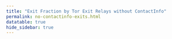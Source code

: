 ```yaml
---
title: "Exit Fraction by Tor Exit Relays without ContactInfo"
permalink: no-contactinfo-exits.html
datatable: true
hide_sidebar: true
---
```


<div>                        <script type="text/javascript">window.PlotlyConfig = {MathJaxConfig: 'local'};</script>
        <script src="https://cdn.plot.ly/plotly-latest.min.js"></script>                <div id="f7386c91-7b4e-4f04-b7a9-2e5860686bb4" class="plotly-graph-div" style="height:100%; width:100%;"></div>            <script type="text/javascript">                                    window.PLOTLYENV=window.PLOTLYENV || {};                                    if (document.getElementById("f7386c91-7b4e-4f04-b7a9-2e5860686bb4")) {                    Plotly.newPlot(                        "f7386c91-7b4e-4f04-b7a9-2e5860686bb4",                        [{"fill": "tozeroy", "line": {"color": "red"}, "name": "exit probability (%)", "type": "scatter", "x": ["2020-11-05", "2020-11-06", "2020-11-07", "2020-11-08", "2020-11-09", "2020-11-10", "2020-11-11", "2020-11-12", "2020-11-13", "2020-11-14", "2020-11-15", "2020-11-17", "2020-11-18", "2020-11-19", "2020-11-20", "2020-11-21", "2020-11-22", "2020-11-23", "2020-11-24", "2020-11-25", "2020-11-26", "2020-11-27", "2020-11-28", "2020-11-29", "2020-11-30", "2020-12-01", "2020-12-02", "2020-12-03", "2020-12-04", "2020-12-05", "2020-12-06", "2020-12-07", "2020-12-09", "2020-12-10", "2020-12-11", "2020-12-12", "2020-12-13", "2020-12-14", "2020-12-16", "2020-12-19", "2020-12-20", "2020-12-22", "2020-12-24", "2020-12-25", "2020-12-26", "2020-12-27", "2020-12-28", "2020-12-29", "2020-12-30", "2020-12-31", "2021-01-01", "2021-01-02", "2021-01-03", "2021-01-04", "2021-01-05", "2021-01-07", "2021-01-08", "2021-01-09", "2021-01-10", "2021-01-11", "2021-01-12", "2021-01-13", "2021-01-14", "2021-01-15", "2021-01-16", "2021-01-17", "2021-01-18", "2021-01-19", "2021-01-20", "2021-01-21", "2021-01-22", "2021-01-23", "2021-01-24", "2021-01-25", "2021-01-26", "2021-01-27", "2021-01-28", "2021-01-29", "2021-01-30", "2021-01-31", "2021-02-01", "2021-02-02", "2021-02-03", "2021-02-04", "2021-02-05", "2021-02-06", "2021-02-07", "2021-02-08", "2021-02-09", "2021-02-10", "2021-02-11", "2021-02-12", "2021-02-13", "2021-02-14", "2021-02-15", "2021-02-16", "2021-02-17", "2021-02-18", "2021-02-19", "2021-02-20", "2021-02-21", "2021-02-22", "2021-02-23", "2021-02-24", "2021-02-25", "2021-02-26", "2021-02-27", "2021-02-28", "2021-03-01", "2021-03-02", "2021-03-03", "2021-03-04", "2021-03-05", "2021-03-06", "2021-03-07", "2021-03-08", "2021-03-09", "2021-03-10", "2021-03-11", "2021-03-13", "2021-03-14", "2021-03-15", "2021-03-16", "2021-03-17", "2021-03-18", "2021-03-19", "2021-03-20", "2021-03-21", "2021-03-22", "2021-03-23", "2021-03-24", "2021-03-25", "2021-03-26", "2021-03-27", "2021-03-28", "2021-03-29", "2021-03-30", "2021-03-31", "2021-04-01", "2021-04-02", "2021-04-03", "2021-04-04", "2021-04-05", "2021-04-06", "2021-04-07", "2021-04-08", "2021-04-09", "2021-04-10", "2021-04-11", "2021-04-12", "2021-04-13", "2021-04-14", "2021-04-15", "2021-04-16", "2021-04-17", "2021-04-18", "2021-04-19", "2021-04-20", "2021-04-21", "2021-04-22", "2021-04-23", "2021-04-24", "2021-04-25", "2021-04-26", "2021-04-27", "2021-04-28", "2021-04-29", "2021-04-30", "2021-05-01", "2021-05-02", "2021-05-03", "2021-05-04", "2021-05-05"], "xaxis": "x", "y": [12.82, 12.3, 12.26, 12.57, 13.29, 11.25, 12.44, 11.44, 11.91, 11.92, 12.37, 14.01, 14.53, 14.74, 15.12, 15.53, 15.46, 16.09, 16.4, 16.67, 17.29, 16.79, 16.63, 16.77, 17.1, 17.24, 17.11, 18.01, 18.31, 18.23, 18.51, 18.7, 19.57, 19.86, 19.74, 19.65, 19.96, 20.23, 20.59, 21.17, 21.03, 21.74, 23.21, 22.82, 23.6, 23.86, 23.82, 23.21, 23.14, 23.36, 23.06, 23.36, 23.2, 23.14, 22.8, 21.4, 20.04, 20.07, 19.93, 19.92, 20.66, 20.69, 20.46, 20.18, 20.58, 20.52, 19.52, 19.36, 19.64, 19.76, 19.54, 19.52, 19.67, 19.48, 19.0, 19.04, 19.75, 19.54, 19.4, 19.55, 19.4, 19.78, 19.66, 21.43, 17.78, 17.62, 18.11, 16.83, 18.14, 17.97, 18.27, 17.79, 18.03, 18.27, 18.76, 18.78, 19.37, 21.46, 9.74, 9.7, 10.87, 11.04, 10.82, 10.77, 11.05, 11.04, 11.2, 11.68, 11.66, 12.12, 12.17, 9.68, 9.46, 9.83, 9.3, 9.74, 9.64, 9.36, 8.91, 9.15, 9.65, 4.95, 4.85, 4.67, 5.08, 5.82, 6.05, 5.98, 4.36, 4.21, 4.3, 4.14, 4.06, 3.94, 4.07, 4.02, 4.07, 4.38, 4.54, 4.59, 4.62, 4.52, 4.69, 4.34, 4.28, 4.39, 4.32, 4.36, 4.61, 3.93, 4.16, 4.58, 4.38, 4.59, 4.63, 4.98, 5.35, 5.51, 5.87, 6.18, 6.62, 6.78, 7.31, 7.69, 7.87, 5.36, 5.53, 5.55, 5.37, 5.21, 5.38, 5.35, 5.35], "yaxis": "y"}, {"line": {"color": "black"}, "name": "exit relays without ContactInfo", "type": "scatter", "x": ["2020-11-05", "2020-11-06", "2020-11-07", "2020-11-08", "2020-11-09", "2020-11-10", "2020-11-11", "2020-11-12", "2020-11-13", "2020-11-14", "2020-11-15", "2020-11-17", "2020-11-18", "2020-11-19", "2020-11-20", "2020-11-21", "2020-11-22", "2020-11-23", "2020-11-24", "2020-11-25", "2020-11-26", "2020-11-27", "2020-11-28", "2020-11-29", "2020-11-30", "2020-12-01", "2020-12-02", "2020-12-03", "2020-12-04", "2020-12-05", "2020-12-06", "2020-12-07", "2020-12-09", "2020-12-10", "2020-12-11", "2020-12-12", "2020-12-13", "2020-12-14", "2020-12-16", "2020-12-19", "2020-12-20", "2020-12-22", "2020-12-24", "2020-12-25", "2020-12-26", "2020-12-27", "2020-12-28", "2020-12-29", "2020-12-30", "2020-12-31", "2021-01-01", "2021-01-02", "2021-01-03", "2021-01-04", "2021-01-05", "2021-01-07", "2021-01-08", "2021-01-09", "2021-01-10", "2021-01-11", "2021-01-12", "2021-01-13", "2021-01-14", "2021-01-15", "2021-01-16", "2021-01-17", "2021-01-18", "2021-01-19", "2021-01-20", "2021-01-21", "2021-01-22", "2021-01-23", "2021-01-24", "2021-01-25", "2021-01-26", "2021-01-27", "2021-01-28", "2021-01-29", "2021-01-30", "2021-01-31", "2021-02-01", "2021-02-02", "2021-02-03", "2021-02-04", "2021-02-05", "2021-02-06", "2021-02-07", "2021-02-08", "2021-02-09", "2021-02-10", "2021-02-11", "2021-02-12", "2021-02-13", "2021-02-14", "2021-02-15", "2021-02-16", "2021-02-17", "2021-02-18", "2021-02-19", "2021-02-20", "2021-02-21", "2021-02-22", "2021-02-23", "2021-02-24", "2021-02-25", "2021-02-26", "2021-02-27", "2021-02-28", "2021-03-01", "2021-03-02", "2021-03-03", "2021-03-04", "2021-03-05", "2021-03-06", "2021-03-07", "2021-03-08", "2021-03-09", "2021-03-10", "2021-03-11", "2021-03-13", "2021-03-14", "2021-03-15", "2021-03-16", "2021-03-17", "2021-03-18", "2021-03-19", "2021-03-20", "2021-03-21", "2021-03-22", "2021-03-23", "2021-03-24", "2021-03-25", "2021-03-26", "2021-03-27", "2021-03-28", "2021-03-29", "2021-03-30", "2021-03-31", "2021-04-01", "2021-04-02", "2021-04-03", "2021-04-04", "2021-04-05", "2021-04-06", "2021-04-07", "2021-04-08", "2021-04-09", "2021-04-10", "2021-04-11", "2021-04-12", "2021-04-13", "2021-04-14", "2021-04-15", "2021-04-16", "2021-04-17", "2021-04-18", "2021-04-19", "2021-04-20", "2021-04-21", "2021-04-22", "2021-04-23", "2021-04-24", "2021-04-25", "2021-04-26", "2021-04-27", "2021-04-28", "2021-04-29", "2021-04-30", "2021-05-01", "2021-05-02", "2021-05-03", "2021-05-04", "2021-05-05"], "xaxis": "x", "y": [206, 202, 202, 210, 212, 182, 180, 220, 224, 225, 228, 233, 237, 237, 244, 246, 246, 250, 253, 253, 257, 251, 248, 248, 248, 247, 244, 249, 259, 258, 259, 259, 256, 260, 257, 256, 262, 263, 270, 283, 273, 284, 285, 282, 280, 289, 291, 285, 282, 285, 285, 281, 281, 281, 281, 266, 255, 258, 258, 261, 257, 262, 256, 251, 251, 254, 256, 254, 257, 258, 251, 252, 254, 251, 250, 250, 251, 255, 257, 256, 257, 258, 259, 272, 232, 227, 244, 255, 236, 234, 231, 235, 235, 237, 237, 246, 240, 248, 168, 175, 175, 181, 164, 163, 166, 164, 163, 166, 168, 175, 171, 164, 160, 171, 163, 170, 162, 159, 160, 162, 166, 132, 127, 125, 127, 123, 127, 126, 118, 120, 119, 119, 115, 115, 112, 120, 112, 117, 120, 119, 114, 116, 112, 113, 117, 111, 114, 117, 122, 113, 116, 116, 121, 119, 117, 126, 135, 130, 131, 134, 138, 136, 136, 136, 138, 125, 127, 125, 122, 120, 159, 218, 123], "yaxis": "y2"}],                        {"hovermode": "x", "template": {"data": {"bar": [{"error_x": {"color": "#2a3f5f"}, "error_y": {"color": "#2a3f5f"}, "marker": {"line": {"color": "#E5ECF6", "width": 0.5}}, "type": "bar"}], "barpolar": [{"marker": {"line": {"color": "#E5ECF6", "width": 0.5}}, "type": "barpolar"}], "carpet": [{"aaxis": {"endlinecolor": "#2a3f5f", "gridcolor": "white", "linecolor": "white", "minorgridcolor": "white", "startlinecolor": "#2a3f5f"}, "baxis": {"endlinecolor": "#2a3f5f", "gridcolor": "white", "linecolor": "white", "minorgridcolor": "white", "startlinecolor": "#2a3f5f"}, "type": "carpet"}], "choropleth": [{"colorbar": {"outlinewidth": 0, "ticks": ""}, "type": "choropleth"}], "contour": [{"colorbar": {"outlinewidth": 0, "ticks": ""}, "colorscale": [[0.0, "#0d0887"], [0.1111111111111111, "#46039f"], [0.2222222222222222, "#7201a8"], [0.3333333333333333, "#9c179e"], [0.4444444444444444, "#bd3786"], [0.5555555555555556, "#d8576b"], [0.6666666666666666, "#ed7953"], [0.7777777777777778, "#fb9f3a"], [0.8888888888888888, "#fdca26"], [1.0, "#f0f921"]], "type": "contour"}], "contourcarpet": [{"colorbar": {"outlinewidth": 0, "ticks": ""}, "type": "contourcarpet"}], "heatmap": [{"colorbar": {"outlinewidth": 0, "ticks": ""}, "colorscale": [[0.0, "#0d0887"], [0.1111111111111111, "#46039f"], [0.2222222222222222, "#7201a8"], [0.3333333333333333, "#9c179e"], [0.4444444444444444, "#bd3786"], [0.5555555555555556, "#d8576b"], [0.6666666666666666, "#ed7953"], [0.7777777777777778, "#fb9f3a"], [0.8888888888888888, "#fdca26"], [1.0, "#f0f921"]], "type": "heatmap"}], "heatmapgl": [{"colorbar": {"outlinewidth": 0, "ticks": ""}, "colorscale": [[0.0, "#0d0887"], [0.1111111111111111, "#46039f"], [0.2222222222222222, "#7201a8"], [0.3333333333333333, "#9c179e"], [0.4444444444444444, "#bd3786"], [0.5555555555555556, "#d8576b"], [0.6666666666666666, "#ed7953"], [0.7777777777777778, "#fb9f3a"], [0.8888888888888888, "#fdca26"], [1.0, "#f0f921"]], "type": "heatmapgl"}], "histogram": [{"marker": {"colorbar": {"outlinewidth": 0, "ticks": ""}}, "type": "histogram"}], "histogram2d": [{"colorbar": {"outlinewidth": 0, "ticks": ""}, "colorscale": [[0.0, "#0d0887"], [0.1111111111111111, "#46039f"], [0.2222222222222222, "#7201a8"], [0.3333333333333333, "#9c179e"], [0.4444444444444444, "#bd3786"], [0.5555555555555556, "#d8576b"], [0.6666666666666666, "#ed7953"], [0.7777777777777778, "#fb9f3a"], [0.8888888888888888, "#fdca26"], [1.0, "#f0f921"]], "type": "histogram2d"}], "histogram2dcontour": [{"colorbar": {"outlinewidth": 0, "ticks": ""}, "colorscale": [[0.0, "#0d0887"], [0.1111111111111111, "#46039f"], [0.2222222222222222, "#7201a8"], [0.3333333333333333, "#9c179e"], [0.4444444444444444, "#bd3786"], [0.5555555555555556, "#d8576b"], [0.6666666666666666, "#ed7953"], [0.7777777777777778, "#fb9f3a"], [0.8888888888888888, "#fdca26"], [1.0, "#f0f921"]], "type": "histogram2dcontour"}], "mesh3d": [{"colorbar": {"outlinewidth": 0, "ticks": ""}, "type": "mesh3d"}], "parcoords": [{"line": {"colorbar": {"outlinewidth": 0, "ticks": ""}}, "type": "parcoords"}], "pie": [{"automargin": true, "type": "pie"}], "scatter": [{"marker": {"colorbar": {"outlinewidth": 0, "ticks": ""}}, "type": "scatter"}], "scatter3d": [{"line": {"colorbar": {"outlinewidth": 0, "ticks": ""}}, "marker": {"colorbar": {"outlinewidth": 0, "ticks": ""}}, "type": "scatter3d"}], "scattercarpet": [{"marker": {"colorbar": {"outlinewidth": 0, "ticks": ""}}, "type": "scattercarpet"}], "scattergeo": [{"marker": {"colorbar": {"outlinewidth": 0, "ticks": ""}}, "type": "scattergeo"}], "scattergl": [{"marker": {"colorbar": {"outlinewidth": 0, "ticks": ""}}, "type": "scattergl"}], "scattermapbox": [{"marker": {"colorbar": {"outlinewidth": 0, "ticks": ""}}, "type": "scattermapbox"}], "scatterpolar": [{"marker": {"colorbar": {"outlinewidth": 0, "ticks": ""}}, "type": "scatterpolar"}], "scatterpolargl": [{"marker": {"colorbar": {"outlinewidth": 0, "ticks": ""}}, "type": "scatterpolargl"}], "scatterternary": [{"marker": {"colorbar": {"outlinewidth": 0, "ticks": ""}}, "type": "scatterternary"}], "surface": [{"colorbar": {"outlinewidth": 0, "ticks": ""}, "colorscale": [[0.0, "#0d0887"], [0.1111111111111111, "#46039f"], [0.2222222222222222, "#7201a8"], [0.3333333333333333, "#9c179e"], [0.4444444444444444, "#bd3786"], [0.5555555555555556, "#d8576b"], [0.6666666666666666, "#ed7953"], [0.7777777777777778, "#fb9f3a"], [0.8888888888888888, "#fdca26"], [1.0, "#f0f921"]], "type": "surface"}], "table": [{"cells": {"fill": {"color": "#EBF0F8"}, "line": {"color": "white"}}, "header": {"fill": {"color": "#C8D4E3"}, "line": {"color": "white"}}, "type": "table"}]}, "layout": {"annotationdefaults": {"arrowcolor": "#2a3f5f", "arrowhead": 0, "arrowwidth": 1}, "autotypenumbers": "strict", "coloraxis": {"colorbar": {"outlinewidth": 0, "ticks": ""}}, "colorscale": {"diverging": [[0, "#8e0152"], [0.1, "#c51b7d"], [0.2, "#de77ae"], [0.3, "#f1b6da"], [0.4, "#fde0ef"], [0.5, "#f7f7f7"], [0.6, "#e6f5d0"], [0.7, "#b8e186"], [0.8, "#7fbc41"], [0.9, "#4d9221"], [1, "#276419"]], "sequential": [[0.0, "#0d0887"], [0.1111111111111111, "#46039f"], [0.2222222222222222, "#7201a8"], [0.3333333333333333, "#9c179e"], [0.4444444444444444, "#bd3786"], [0.5555555555555556, "#d8576b"], [0.6666666666666666, "#ed7953"], [0.7777777777777778, "#fb9f3a"], [0.8888888888888888, "#fdca26"], [1.0, "#f0f921"]], "sequentialminus": [[0.0, "#0d0887"], [0.1111111111111111, "#46039f"], [0.2222222222222222, "#7201a8"], [0.3333333333333333, "#9c179e"], [0.4444444444444444, "#bd3786"], [0.5555555555555556, "#d8576b"], [0.6666666666666666, "#ed7953"], [0.7777777777777778, "#fb9f3a"], [0.8888888888888888, "#fdca26"], [1.0, "#f0f921"]]}, "colorway": ["#636efa", "#EF553B", "#00cc96", "#ab63fa", "#FFA15A", "#19d3f3", "#FF6692", "#B6E880", "#FF97FF", "#FECB52"], "font": {"color": "#2a3f5f"}, "geo": {"bgcolor": "white", "lakecolor": "white", "landcolor": "#E5ECF6", "showlakes": true, "showland": true, "subunitcolor": "white"}, "hoverlabel": {"align": "left"}, "hovermode": "closest", "mapbox": {"style": "light"}, "paper_bgcolor": "white", "plot_bgcolor": "#E5ECF6", "polar": {"angularaxis": {"gridcolor": "white", "linecolor": "white", "ticks": ""}, "bgcolor": "#E5ECF6", "radialaxis": {"gridcolor": "white", "linecolor": "white", "ticks": ""}}, "scene": {"xaxis": {"backgroundcolor": "#E5ECF6", "gridcolor": "white", "gridwidth": 2, "linecolor": "white", "showbackground": true, "ticks": "", "zerolinecolor": "white"}, "yaxis": {"backgroundcolor": "#E5ECF6", "gridcolor": "white", "gridwidth": 2, "linecolor": "white", "showbackground": true, "ticks": "", "zerolinecolor": "white"}, "zaxis": {"backgroundcolor": "#E5ECF6", "gridcolor": "white", "gridwidth": 2, "linecolor": "white", "showbackground": true, "ticks": "", "zerolinecolor": "white"}}, "shapedefaults": {"line": {"color": "#2a3f5f"}}, "ternary": {"aaxis": {"gridcolor": "white", "linecolor": "white", "ticks": ""}, "baxis": {"gridcolor": "white", "linecolor": "white", "ticks": ""}, "bgcolor": "#E5ECF6", "caxis": {"gridcolor": "white", "linecolor": "white", "ticks": ""}}, "title": {"x": 0.05}, "xaxis": {"automargin": true, "gridcolor": "white", "linecolor": "white", "ticks": "", "title": {"standoff": 15}, "zerolinecolor": "white", "zerolinewidth": 2}, "yaxis": {"automargin": true, "gridcolor": "white", "linecolor": "white", "ticks": "", "title": {"standoff": 15}, "zerolinecolor": "white", "zerolinewidth": 2}}}, "xaxis": {"anchor": "y", "domain": [0.0, 0.94], "rangeselector": {"buttons": [{"count": 7, "label": "week", "step": "day", "stepmode": "backward"}, {"count": 1, "label": "month", "step": "month", "stepmode": "backward"}, {"count": 2, "label": "2 months", "step": "month", "stepmode": "backward"}, {"count": 3, "label": "3 months", "step": "month", "stepmode": "backward"}, {"step": "all"}]}}, "yaxis": {"anchor": "x", "domain": [0.0, 1.0], "rangemode": "tozero", "ticksuffix": "%", "title": {"text": "exit probability (%)"}}, "yaxis2": {"anchor": "x", "overlaying": "y", "side": "right", "title": {"text": "tor exit relays without ContactInfo"}}},                        {"responsive": true}                    )                };                            </script>        </div>

This table shows tor exit relays that do not have a ContactInfo.

<div class="datatable-begin"></div>

| Nickname                                                                                   |   Mbit/s | IPv4                                                                                                           | First Seen   | Tor Version   | AS Name                                                                                 |
|:-------------------------------------------------------------------------------------------|---------:|:---------------------------------------------------------------------------------------------------------------|:-------------|:--------------|:----------------------------------------------------------------------------------------|
| [motauri](https://yui.cat/relay/01181B31BE5860C7D66DA88F88AD522C06470FD9.html)             |        8 | [95.143.193.125](https://stat.ripe.net/95.143.193.125) [whois](https://bgp.he.net/ip/95.143.193.125#_whois)    | 2018-03-19   | 0.3.5.12      | [Internetport Sweden AB](https://stat.ripe.net/AS49770)                                 |
| [Unnamed](https://yui.cat/relay/0177EFC0C50F06A4966B3959A1BD8AF3B79F3895.html)             |      209 | [91.219.238.241](https://stat.ripe.net/91.219.238.241) [whois](https://bgp.he.net/ip/91.219.238.241#_whois)    | 2021-04-19   | 0.4.4.7       | [ServerAstra Kft.](https://stat.ripe.net/AS56322)                                       |
| [Overjump](https://yui.cat/relay/01CB2E297A8F586DBBCF98F028A3D1A49B0AB7BA.html)            |        1 | [103.228.53.155](https://stat.ripe.net/103.228.53.155) [whois](https://bgp.he.net/ip/103.228.53.155#_whois)    | 2020-04-23   | 0.4.5.7       | [Gigabit Hosting Sdn Bhd](https://stat.ripe.net/AS55720)                                |
| [turnt](https://yui.cat/relay/038C30D2AD053147C91EFB1291527ED621D7D1B1.html)               |       62 | [82.221.131.71](https://stat.ripe.net/82.221.131.71) [whois](https://bgp.he.net/ip/82.221.131.71#_whois)       | 2019-03-04   | 0.4.5.6       | [Advania Island ehf](https://stat.ripe.net/AS50613)                                     |
| [Shockrealm](https://yui.cat/relay/03EE7DDD931D92BB57B81B3038AE7C40A08AB237.html)          |       29 | [123.30.128.138](https://stat.ripe.net/123.30.128.138) [whois](https://bgp.he.net/ip/123.30.128.138#_whois)    | 2019-04-03   | 0.4.5.7       | [Vietnam Posts and Telecommunications (VNPT)](https://stat.ripe.net/AS7643)             |
| [bonopartkayjzutsu](https://yui.cat/relay/055033945D598FC6ABC2BAC8D6A29A1BAD91E1E1.html)   |        4 | [213.252.246.88](https://stat.ripe.net/213.252.246.88) [whois](https://bgp.he.net/ip/213.252.246.88#_whois)    | 2021-04-29   | 0.3.5.14      | [Informacines sistemos ir technologijos, UAB](https://stat.ripe.net/AS61272)            |
| [cauldwell](https://yui.cat/relay/059208418A85DAEA537027F54AF9DB8A01AFF381.html)           |       42 | [159.89.174.9](https://stat.ripe.net/159.89.174.9) [whois](https://bgp.he.net/ip/159.89.174.9#_whois)          | 2019-11-14   | 0.4.5.6       | [DigitalOcean, LLC](https://stat.ripe.net/AS14061)                                      |
| [heaney](https://yui.cat/relay/06ABFC513FA71C7EE423DCC6ABF80F6B4A2FC1AC.html)              |        9 | [93.115.241.194](https://stat.ripe.net/93.115.241.194) [whois](https://bgp.he.net/ip/93.115.241.194#_whois)    | 2019-10-29   | 0.4.5.6       | [Ch-net S.r.l.](https://stat.ripe.net/AS41011)                                          |
| [JavaFractail](https://yui.cat/relay/07D47B736C3060E5DBC66C5CB378602C74EDCC57.html)        |        0 | [82.146.42.174](https://stat.ripe.net/82.146.42.174) [whois](https://bgp.he.net/ip/82.146.42.174#_whois)       | 2021-05-05   | 0.3.5.14      | [JSC The First](https://stat.ripe.net/AS29182)                                          |
| [fuckwaldorffrommer](https://yui.cat/relay/08865DAB73E4D362F299E141B579F0F48B6881E8.html)  |       44 | [51.79.251.150](https://stat.ripe.net/51.79.251.150) [whois](https://bgp.he.net/ip/51.79.251.150#_whois)       | 2021-04-29   | 0.3.5.14      | [OVH SAS](https://stat.ripe.net/AS16276)                                                |
| [Hungary](https://yui.cat/relay/08B73526414F3716C1CC5555411B35EB8DA50607.html)             |      354 | [91.219.237.21](https://stat.ripe.net/91.219.237.21) [whois](https://bgp.he.net/ip/91.219.237.21#_whois)       | 2021-04-07   | 0.4.4.7       | [ServerAstra Kft.](https://stat.ripe.net/AS56322)                                       |
| [VoidFractail](https://yui.cat/relay/08C1D57C4B91B47403F4D287F604CF497EBAC9EA.html)        |        0 | [82.146.38.135](https://stat.ripe.net/82.146.38.135) [whois](https://bgp.he.net/ip/82.146.38.135#_whois)       | 2021-05-05   | 0.3.5.14      | [JSC The First](https://stat.ripe.net/AS29182)                                          |
| [Unnamed](https://yui.cat/relay/0A8860D03456E37C4313C7A85E31C88040FA8E2E.html)             |       40 | [185.130.45.102](https://stat.ripe.net/185.130.45.102) [whois](https://bgp.he.net/ip/185.130.45.102#_whois)    | 2021-04-30   | 0.4.5.7       | None                                                                                    |
| [Seraph](https://yui.cat/relay/0D364448C8E55D5A89AF19AF4399AE559ED82759.html)              |        3 | [72.93.243.211](https://stat.ripe.net/72.93.243.211) [whois](https://bgp.he.net/ip/72.93.243.211#_whois)       | 2020-08-11   | 0.3.5.14      | [MCI Communications Services, Inc. d/b/a Verizon Business](https://stat.ripe.net/AS701) |
| [InternetFireEscape](https://yui.cat/relay/0EFCD761770F9207A23E98D2C4860C6FCD9176A2.html)  |        8 | [172.81.131.110](https://stat.ripe.net/172.81.131.110) [whois](https://bgp.he.net/ip/172.81.131.110#_whois)    | 2021-02-07   | 0.3.5.10      | [DataWagon LLC](https://stat.ripe.net/AS27176)                                          |
| [Magica](https://yui.cat/relay/1168319908982C28321B9D5F5E52DC0C6F048E90.html)              |       39 | [45.119.203.170](https://stat.ripe.net/45.119.203.170) [whois](https://bgp.he.net/ip/45.119.203.170#_whois)    | 2020-07-20   | 0.4.5.7       | [READY SERVER PTE LTD](https://stat.ripe.net/AS63930)                                   |
| [TheEndOfTheInternet](https://yui.cat/relay/12836441FEAC9AEE13A144A64E51AB2AD98885B4.html) |        8 | [172.81.131.111](https://stat.ripe.net/172.81.131.111) [whois](https://bgp.he.net/ip/172.81.131.111#_whois)    | 2021-02-08   | 0.3.5.10      | [DataWagon LLC](https://stat.ripe.net/AS27176)                                          |
| [Forprivacy](https://yui.cat/relay/1528533B79FA2E12C92680A0C25CD09CA4944FFB.html)          |       66 | [142.44.156.132](https://stat.ripe.net/142.44.156.132) [whois](https://bgp.he.net/ip/142.44.156.132#_whois)    | 2021-03-11   | 0.4.5.6       | [OVH SAS](https://stat.ripe.net/AS16276)                                                |
| [bonopartspudiman](https://yui.cat/relay/155EDCFD74745E3219371DDE0034DA13EEDA9D16.html)    |        4 | [195.123.244.142](https://stat.ripe.net/195.123.244.142) [whois](https://bgp.he.net/ip/195.123.244.142#_whois) | 2021-04-30   | 0.3.5.14      | [ITL-Bulgaria Ltd.](https://stat.ripe.net/AS204957)                                     |
| [BeAnon](https://yui.cat/relay/1D97A312D98C4D677112265659BD69A83C3AF9E4.html)              |      269 | [91.219.236.197](https://stat.ripe.net/91.219.236.197) [whois](https://bgp.he.net/ip/91.219.236.197#_whois)    | 2021-04-15   | 0.4.4.7       | [ServerAstra Kft.](https://stat.ripe.net/AS56322)                                       |
| [Unnamed](https://yui.cat/relay/1F7EAF14071F8975AFCF219FD62E8451B40E70BB.html)             |       83 | [51.158.78.27](https://stat.ripe.net/51.158.78.27) [whois](https://bgp.he.net/ip/51.158.78.27#_whois)          | 2020-06-01   | 0.4.4.6       | [Online S.a.s.](https://stat.ripe.net/AS12876)                                          |
| [Magic](https://yui.cat/relay/2422DD77A4797310F826B12483B0801F5EDF3519.html)               |       13 | [131.255.4.96](https://stat.ripe.net/131.255.4.96) [whois](https://bgp.he.net/ip/131.255.4.96#_whois)          | 2020-04-27   | 0.4.5.7       | [InterBS S.R.L. (BAEHOST)](https://stat.ripe.net/AS61493)                               |
| [hkt001](https://yui.cat/relay/25F49247646F1F9C9C4B31217AE004308B271359.html)              |       19 | [103.35.74.74](https://stat.ripe.net/103.35.74.74) [whois](https://bgp.he.net/ip/103.35.74.74#_whois)          | 2020-04-17   | 0.3.5.10      | [GigsGigs Network Services](https://stat.ripe.net/AS134520)                             |
| [RunningOnFumes4](https://yui.cat/relay/2B34099ED2BC598C4745C96C873FD73A445646BD.html)     |       16 | [185.82.219.109](https://stat.ripe.net/185.82.219.109) [whois](https://bgp.he.net/ip/185.82.219.109#_whois)    | 2019-12-30   | 0.4.2.5       | [ITL LLC](https://stat.ripe.net/AS59729)                                                |
| [tauro](https://yui.cat/relay/2B88AAD2E601E56E5EAE82BEC38AAB0CA6EF2283.html)               |       21 | [189.84.21.44](https://stat.ripe.net/189.84.21.44) [whois](https://bgp.he.net/ip/189.84.21.44#_whois)          | 2016-03-23   | 0.3.5.12      | [DataCorpore Servi\u00E7os e Representa\u00E7\u00F5es](https://stat.ripe.net/AS28271)   |
| [0001](https://yui.cat/relay/2BD1936E0B4D5BB615CF99B0CFF74EAF19426888.html)                |       57 | [91.92.109.43](https://stat.ripe.net/91.92.109.43) [whois](https://bgp.he.net/ip/91.92.109.43#_whois)          | 2019-08-15   | 0.4.5.6       | [Neterra Ltd.](https://stat.ripe.net/AS34224)                                           |
| [RunningOnFumes5](https://yui.cat/relay/2D2DEFAF19F705EA2978E616F740B771444A4C3D.html)     |       12 | [176.123.7.102](https://stat.ripe.net/176.123.7.102) [whois](https://bgp.he.net/ip/176.123.7.102#_whois)       | 2021-04-11   | 0.4.5.7       | [Alexhost Srl](https://stat.ripe.net/AS200019)                                          |
| [mashedPotato](https://yui.cat/relay/2E6EE0D63EEAA9FF044AA92F951E5767106FF738.html)        |      174 | [91.250.242.12](https://stat.ripe.net/91.250.242.12) [whois](https://bgp.he.net/ip/91.250.242.12#_whois)       | 2019-06-07   | 0.3.5.12      | [Nav Communications Srl](https://stat.ripe.net/AS6718)                                  |
| [Unnamed](https://yui.cat/relay/31173100D2E5F581FB03A2335FAE27DA3CDE1E0E.html)             |        0 | [37.59.34.89](https://stat.ripe.net/37.59.34.89) [whois](https://bgp.he.net/ip/37.59.34.89#_whois)             | 2021-04-20   | 0.4.4.7       | [OVH SAS](https://stat.ripe.net/AS16276)                                                |
| [Broker](https://yui.cat/relay/32A0074D86DEFD5B44B781E331AFDEAC5C6A6E32.html)              |      216 | [51.210.101.196](https://stat.ripe.net/51.210.101.196) [whois](https://bgp.he.net/ip/51.210.101.196#_whois)    | 2021-02-10   | 0.3.5.12      | None                                                                                    |
| [noob](https://yui.cat/relay/342FCFE4830913A4247AB39A55FB85B08287B5E8.html)                |       95 | [185.165.171.14](https://stat.ripe.net/185.165.171.14) [whois](https://bgp.he.net/ip/185.165.171.14#_whois)    | 2021-03-25   | 0.3.5.14      | [Flokinet Ltd](https://stat.ripe.net/AS200651)                                          |
| [Mewse](https://yui.cat/relay/345E03CEFB7BF04613FCA14532F38D1BB9EDBD47.html)               |      155 | [45.128.133.242](https://stat.ripe.net/45.128.133.242) [whois](https://bgp.he.net/ip/45.128.133.242#_whois)    | 2019-10-31   | 0.4.5.7       | None                                                                                    |
| [neko](https://yui.cat/relay/34E127C099E3F2D28F8223EDDE1CA6E511338A20.html)                |       99 | [185.130.44.124](https://stat.ripe.net/185.130.44.124) [whois](https://bgp.he.net/ip/185.130.44.124#_whois)    | 2021-01-12   | 0.4.2.7       | [Privex Inc.](https://stat.ripe.net/AS210083)                                           |
| [GuruKopi](https://yui.cat/relay/35449EB3D025CC24601FB43884F9699367D677CF.html)            |        0 | [118.163.74.160](https://stat.ripe.net/118.163.74.160) [whois](https://bgp.he.net/ip/118.163.74.160#_whois)    | 2015-10-26   | 0.3.5.8       | [Data Communication Business Group](https://stat.ripe.net/AS3462)                       |
| [OceanDragonfly](https://yui.cat/relay/3591F99E50F8C2D574B063B1F3F64FDAD0FFF2D6.html)      |       46 | [91.219.239.41](https://stat.ripe.net/91.219.239.41) [whois](https://bgp.he.net/ip/91.219.239.41#_whois)       | 2021-04-19   | 0.4.5.7       | [ServerAstra Kft.](https://stat.ripe.net/AS56322)                                       |
| [Unnamed](https://yui.cat/relay/381E9AC18DDE8463A6116A1D80F40BDA76EE174A.html)             |        8 | [62.128.111.118](https://stat.ripe.net/62.128.111.118) [whois](https://bgp.he.net/ip/62.128.111.118#_whois)    | 2021-03-02   | 0.3.5.14      | [CITIC Telecom CPC Netherlands B.V.](https://stat.ripe.net/AS3327)                      |
| [folo](https://yui.cat/relay/389FBE96BA489D93AF2124EB9ABE339FC4C72F1B.html)                |       26 | [185.117.118.15](https://stat.ripe.net/185.117.118.15) [whois](https://bgp.he.net/ip/185.117.118.15#_whois)    | 2021-03-22   | 0.4.5.6       | [Oy Crea Nova Hosting Solution Ltd](https://stat.ripe.net/AS51765)                      |
| [criticalcat](https://yui.cat/relay/3910C5CA0CC5AFE22C709DF471A2B5B6B4AEDC98.html)         |       58 | [46.182.106.190](https://stat.ripe.net/46.182.106.190) [whois](https://bgp.he.net/ip/46.182.106.190#_whois)    | 2019-01-20   | 0.4.5.7       | [YISP B.V.](https://stat.ripe.net/AS58073)                                              |
| [laruneheureuse](https://yui.cat/relay/3BB47BFF2788B534A5BACA37879C48EEBE5E8800.html)      |       39 | [185.65.206.154](https://stat.ripe.net/185.65.206.154) [whois](https://bgp.he.net/ip/185.65.206.154#_whois)    | 2019-02-27   | 0.3.5.12      | [CityNet Telekom Ltd.](https://stat.ripe.net/AS59895)                                   |
| [RunningOnFumes2](https://yui.cat/relay/424BF86927E80D916589BB12248BD468BB470684.html)     |       18 | [217.12.221.131](https://stat.ripe.net/217.12.221.131) [whois](https://bgp.he.net/ip/217.12.221.131#_whois)    | 2019-04-26   | 0.4.2.5       | [ITL LLC](https://stat.ripe.net/AS15626)                                                |
| [Memains](https://yui.cat/relay/47D92847A4F9DE51BF2EB842ECA45F16AA81D53A.html)             |        6 | [103.249.28.195](https://stat.ripe.net/103.249.28.195) [whois](https://bgp.he.net/ip/103.249.28.195#_whois)    | 2020-08-21   | 0.4.5.7       | [EHOSTICT](https://stat.ripe.net/AS45382)                                               |
| [themossyboulderspa](https://yui.cat/relay/4D79169638B5DAF821B30624725FD3418F850ADE.html)  |       11 | [45.114.130.4](https://stat.ripe.net/45.114.130.4) [whois](https://bgp.he.net/ip/45.114.130.4#_whois)          | 2019-04-17   | 0.4.4.6       | [EHOSTICT](https://stat.ripe.net/AS45382)                                               |
| [myNickKorea](https://yui.cat/relay/4EA3B3B58B4CE3515E97836A5681532C6A97DF0C.html)         |        9 | [43.227.112.61](https://stat.ripe.net/43.227.112.61) [whois](https://bgp.he.net/ip/43.227.112.61#_whois)       | 2021-04-15   | 0.3.5.10      | [Korea Telecom](https://stat.ripe.net/AS4766)                                           |
| [hp](https://yui.cat/relay/5127811F9CABFE48BCD5E70698F8CEDA07AA6E0B.html)                  |       49 | [104.244.76.170](https://stat.ripe.net/104.244.76.170) [whois](https://bgp.he.net/ip/104.244.76.170#_whois)    | 2020-08-10   | 0.3.5.10      | [FranTech Solutions](https://stat.ripe.net/AS53667)                                     |
| [myNickFranch](https://yui.cat/relay/51F21DF11E88327520EA2F8025C0A5B61ACA7B7B.html)        |       24 | [154.94.7.85](https://stat.ripe.net/154.94.7.85) [whois](https://bgp.he.net/ip/154.94.7.85#_whois)             | 2021-04-13   | 0.3.5.10      | [YISU CLOUD LTD](https://stat.ripe.net/AS138152)                                        |
| [morata](https://yui.cat/relay/529D9C84E0D6A6141D409C1B02DB81B2B8E8E973.html)              |       14 | [103.236.201.88](https://stat.ripe.net/103.236.201.88) [whois](https://bgp.he.net/ip/103.236.201.88#_whois)    | 2019-04-25   | 0.4.4.6       | [PT Cloud Hosting Indonesia](https://stat.ripe.net/AS136052)                            |
| [Access](https://yui.cat/relay/52A774C4472FC10186BDBDC4374C0F9A601300B7.html)              |      290 | [104.248.88.112](https://stat.ripe.net/104.248.88.112) [whois](https://bgp.he.net/ip/104.248.88.112#_whois)    | 2020-07-10   | 0.4.4.6       | [DigitalOcean, LLC](https://stat.ripe.net/AS14061)                                      |
| [Unnamed](https://yui.cat/relay/54A3F3DD5248904054465A1380681C1A0D0BF06D.html)             |       88 | [104.244.73.131](https://stat.ripe.net/104.244.73.131) [whois](https://bgp.he.net/ip/104.244.73.131#_whois)    | 2021-01-03   | 0.4.5.7       | [FranTech Solutions](https://stat.ripe.net/AS53667)                                     |
| [KiandChi](https://yui.cat/relay/5512557491F87D888FC485FF6484265A754ABF53.html)            |       62 | [82.221.131.5](https://stat.ripe.net/82.221.131.5) [whois](https://bgp.he.net/ip/82.221.131.5#_whois)          | 2019-02-26   | 0.4.4.6       | [Advania Island ehf](https://stat.ripe.net/AS50613)                                     |
| [REX2](https://yui.cat/relay/590868658B6852AF7BB20316DB63CDC84508EC2E.html)                |       36 | [27.122.59.100](https://stat.ripe.net/27.122.59.100) [whois](https://bgp.he.net/ip/27.122.59.100#_whois)       | 2019-08-26   | 0.4.4.6       | [IPTELECOM ASIA](https://stat.ripe.net/AS55799)                                         |
| [Angelfair](https://yui.cat/relay/5A7EAB03EBECDEC69702531DF5842D53875287AF.html)           |       57 | [91.219.238.125](https://stat.ripe.net/91.219.238.125) [whois](https://bgp.he.net/ip/91.219.238.125#_whois)    | 2021-04-15   | 0.4.5.7       | [ServerAstra Kft.](https://stat.ripe.net/AS56322)                                       |
| [danteBea](https://yui.cat/relay/5CA1D0651A3B49AD483A9046F2658DC6A3EB5880.html)            |       93 | [185.10.68.22](https://stat.ripe.net/185.10.68.22) [whois](https://bgp.he.net/ip/185.10.68.22#_whois)          | 2020-05-06   | 0.4.5.7       | [Flokinet Ltd](https://stat.ripe.net/AS200651)                                          |
| [Unnamed](https://yui.cat/relay/5DC945CE8FB2A37E6E2795ECD2709BB21F8714B0.html)             |      173 | [207.244.70.35](https://stat.ripe.net/207.244.70.35) [whois](https://bgp.he.net/ip/207.244.70.35#_whois)       | 2015-08-28   | 0.4.5.7       | [Leaseweb USA, Inc.](https://stat.ripe.net/AS30633)                                     |
| [ESCAPE](https://yui.cat/relay/63E094A5447799673C1141134058F948074EAA63.html)              |       87 | [87.120.254.105](https://stat.ripe.net/87.120.254.105) [whois](https://bgp.he.net/ip/87.120.254.105#_whois)    | 2020-03-26   | 0.4.4.6       | [Neterra Ltd.](https://stat.ripe.net/AS34224)                                           |
| [anonymous](https://yui.cat/relay/683A42EFD4D650B8398840A3A19CA39CD961C7E2.html)           |        4 | [45.79.144.222](https://stat.ripe.net/45.79.144.222) [whois](https://bgp.he.net/ip/45.79.144.222#_whois)       | 2019-06-30   | 0.4.5.7       | [Linode, LLC](https://stat.ripe.net/AS63949)                                            |
| [Unnamed](https://yui.cat/relay/6FB41ED1D68FCC399DCE81600CE30360DCFFE263.html)             |      117 | [62.210.37.82](https://stat.ripe.net/62.210.37.82) [whois](https://bgp.he.net/ip/62.210.37.82#_whois)          | 2014-08-27   | 0.4.5.7       | [Online S.a.s.](https://stat.ripe.net/AS12876)                                          |
| [katharina](https://yui.cat/relay/72CF54492CA2F57F12B8493946C9BF9132EB0ABA.html)           |       59 | [45.125.65.45](https://stat.ripe.net/45.125.65.45) [whois](https://bgp.he.net/ip/45.125.65.45#_whois)          | 2018-12-21   | 0.3.5.12      | [Tele Asia Limited](https://stat.ripe.net/AS133398)                                     |
| [Ozigbo](https://yui.cat/relay/73010D9C5A330C7D3E65057E88B871C4D5D233D5.html)              |       19 | [202.165.228.161](https://stat.ripe.net/202.165.228.161) [whois](https://bgp.he.net/ip/202.165.228.161#_whois) | 2019-08-06   | 0.4.4.6       | [Multinet Pakistan Pvt. Ltd.](https://stat.ripe.net/AS9260)                             |
| [shalazarthewizard](https://yui.cat/relay/745048F51A834FA9152F62021593F2CD62C31ABA.html)   |       27 | [23.239.22.248](https://stat.ripe.net/23.239.22.248) [whois](https://bgp.he.net/ip/23.239.22.248#_whois)       | 2020-02-11   | 0.3.5.12      | [Linode, LLC](https://stat.ripe.net/AS63949)                                            |
| [Unnamed](https://yui.cat/relay/74A19D86DDF63F1133B414B81F36E1F44640811F.html)             |      117 | [62.210.105.116](https://stat.ripe.net/62.210.105.116) [whois](https://bgp.he.net/ip/62.210.105.116#_whois)    | 2015-05-27   | 0.4.5.7       | [Online S.a.s.](https://stat.ripe.net/AS12876)                                          |
| [riskycloud](https://yui.cat/relay/7863A1C08114FF834E9C38990D6B2EA8AB3749FE.html)          |        8 | [23.141.240.206](https://stat.ripe.net/23.141.240.206) [whois](https://bgp.he.net/ip/23.141.240.206#_whois)    | 2020-07-12   | 0.3.5.10      | [Prolo Solutions, Inc](https://stat.ripe.net/AS397438)                                  |
| [megalama](https://yui.cat/relay/7B237E6EB5383C8D0852097B6633BAC3FAB5EA39.html)            |      190 | [45.129.56.200](https://stat.ripe.net/45.129.56.200) [whois](https://bgp.he.net/ip/45.129.56.200#_whois)       | 2019-06-04   | 0.4.4.6       | None                                                                                    |
| [Unnamed](https://yui.cat/relay/7B87EF57DAC332D7016C04AE82063E93B5162C44.html)             |       67 | [51.158.65.243](https://stat.ripe.net/51.158.65.243) [whois](https://bgp.he.net/ip/51.158.65.243#_whois)       | 2019-12-05   | 0.4.4.6       | [Online S.a.s.](https://stat.ripe.net/AS12876)                                          |
| [Michelangelo](https://yui.cat/relay/7D33FC2D047493C6A514F5A4C1D70FCA54EA55DD.html)        |       39 | [200.122.181.2](https://stat.ripe.net/200.122.181.2) [whois](https://bgp.he.net/ip/200.122.181.2#_whois)       | 2020-10-02   | 0.4.5.6       | [RADIOGRAFICA COSTARRICENSE](https://stat.ripe.net/AS3790)                              |
| [freedom](https://yui.cat/relay/7EECBAB900DFD29BF5F07AAD41EAF1E2BFF467E9.html)             |      431 | [209.127.17.242](https://stat.ripe.net/209.127.17.242) [whois](https://bgp.he.net/ip/209.127.17.242#_whois)    | 2021-01-31   | 0.4.5.6       | [B2 Net Solutions Inc.](https://stat.ripe.net/AS55286)                                  |
| [BettaFractail](https://yui.cat/relay/7F367E3A5A24247BFA7BB468A1D47B206CB03652.html)       |       84 | [217.28.223.170](https://stat.ripe.net/217.28.223.170) [whois](https://bgp.he.net/ip/217.28.223.170#_whois)    | 2021-03-31   | 0.3.5.13      | None                                                                                    |
| [xinchaovit](https://yui.cat/relay/84640625221A4E96309AFE0810B38646BC60F458.html)          |        2 | [125.212.241.131](https://stat.ripe.net/125.212.241.131) [whois](https://bgp.he.net/ip/125.212.241.131#_whois) | 2019-03-29   | 0.4.5.7       | [CHT Compamy Ltd](https://stat.ripe.net/AS38731)                                        |
| [TEN1MX](https://yui.cat/relay/858DE7CFDA6A44AB3B7EC7E35BB3A5597DF19449.html)              |       11 | [131.196.253.95](https://stat.ripe.net/131.196.253.95) [whois](https://bgp.he.net/ip/131.196.253.95#_whois)    | 2020-10-17   | 0.4.4.5       | [EHOSTICT](https://stat.ripe.net/AS45382)                                               |
| [bonopartbitman](https://yui.cat/relay/8AD08296F47BB8F6082EFCF8D71AB6E4944A2FAF.html)      |        4 | [194.68.44.94](https://stat.ripe.net/194.68.44.94) [whois](https://bgp.he.net/ip/194.68.44.94#_whois)          | 2021-04-30   | 0.3.5.14      | [INVITE Systems SRL](https://stat.ripe.net/AS5541)                                      |
| [Auroch](https://yui.cat/relay/8CA16E878293D11F0E0803E5FC09F93A5C666889.html)              |       37 | [178.17.174.198](https://stat.ripe.net/178.17.174.198) [whois](https://bgp.he.net/ip/178.17.174.198#_whois)    | 2017-09-13   | 0.4.4.6       | [I.C.S. Trabia-Network S.R.L.](https://stat.ripe.net/AS43289)                           |
| [EMYNO](https://yui.cat/relay/8E88DDA1CD6453B0A6A508038EF16B131B73DB80.html)               |       62 | [51.195.166.168](https://stat.ripe.net/51.195.166.168) [whois](https://bgp.he.net/ip/51.195.166.168#_whois)    | 2021-04-18   | 0.4.5.7       | None                                                                                    |
| [pointderupture](https://yui.cat/relay/8F16229D5425774DCA566D7737596178153DB838.html)      |       72 | [195.80.151.30](https://stat.ripe.net/195.80.151.30) [whois](https://bgp.he.net/ip/195.80.151.30#_whois)       | 2020-03-30   | 0.4.5.7       | [Shock Hosting LLC](https://stat.ripe.net/AS395092)                                     |
| [AuraJet](https://yui.cat/relay/90B818902D42800A5E5F31A2C0D9A2B0B31EAC5F.html)             |       73 | [141.98.10.59](https://stat.ripe.net/141.98.10.59) [whois](https://bgp.he.net/ip/141.98.10.59#_whois)          | 2020-11-29   | 0.4.5.7       | [UAB Host Baltic](https://stat.ripe.net/AS209605)                                       |
| [StainBaron](https://yui.cat/relay/90C3902B9F4AD3A9C8CD7BCF000988E903A1CA5A.html)          |       49 | [139.99.120.130](https://stat.ripe.net/139.99.120.130) [whois](https://bgp.he.net/ip/139.99.120.130#_whois)    | 2020-04-22   | 0.4.5.7       | [OVH SAS](https://stat.ripe.net/AS16276)                                                |
| [thorn](https://yui.cat/relay/9493135BC3EC01A29707EACA058FCEBD619F3BB1.html)               |      489 | [51.210.34.150](https://stat.ripe.net/51.210.34.150) [whois](https://bgp.he.net/ip/51.210.34.150#_whois)       | 2020-08-20   | 0.4.4.6       | None                                                                                    |
| [wimbakinemar](https://yui.cat/relay/975DF2CA6288228044A9162FF0D38B3EE15298CD.html)        |       39 | [151.237.185.110](https://stat.ripe.net/151.237.185.110) [whois](https://bgp.he.net/ip/151.237.185.110#_whois) | 2020-01-15   | 0.4.4.6       | [Inter Connects Inc](https://stat.ripe.net/AS57858)                                     |
| [nacor](https://yui.cat/relay/98FB767DAD3438B187F5BC8968EC8BB57896032A.html)               |      192 | [185.65.205.10](https://stat.ripe.net/185.65.205.10) [whois](https://bgp.he.net/ip/185.65.205.10#_whois)       | 2016-03-23   | 0.4.5.6       | [CityNet Telekom Ltd.](https://stat.ripe.net/AS59895)                                   |
| [D](https://yui.cat/relay/995F1CDB5CF0474DF896DD8830773CF61286F8E7.html)                   |       13 | [193.70.45.133](https://stat.ripe.net/193.70.45.133) [whois](https://bgp.he.net/ip/193.70.45.133#_whois)       | 2021-05-03   | 0.4.4.7       | [OVH SAS](https://stat.ripe.net/AS16276)                                                |
| [prayerfortibet](https://yui.cat/relay/99C5ACEF5AC8E3D3C4DE79004F3AC649B375891C.html)      |       33 | [91.244.181.85](https://stat.ripe.net/91.244.181.85) [whois](https://bgp.he.net/ip/91.244.181.85#_whois)       | 2019-06-06   | 0.4.5.7       | [UK Dedicated Servers Limited](https://stat.ripe.net/AS42831)                           |
| [RunningOnFumes0](https://yui.cat/relay/9B47A5B7C108F22D1AFF544E70D22ED8997B96A3.html)     |       22 | [185.222.202.104](https://stat.ripe.net/185.222.202.104) [whois](https://bgp.he.net/ip/185.222.202.104#_whois) | 2017-01-16   | 0.4.4.5       | [UA VPS LLC](https://stat.ripe.net/AS204725)                                            |
| [calator](https://yui.cat/relay/9BAAA9CBA3109C2C807F2E84D5C9C0C8C147DCE6.html)             |       81 | [178.17.174.164](https://stat.ripe.net/178.17.174.164) [whois](https://bgp.he.net/ip/178.17.174.164#_whois)    | 2020-03-22   | 0.4.5.7       | [I.C.S. Trabia-Network S.R.L.](https://stat.ripe.net/AS43289)                           |
| [demonteal](https://yui.cat/relay/A5B15D590C207446BFB6F739FCA67DE8C176F431.html)           |       51 | [138.59.18.110](https://stat.ripe.net/138.59.18.110) [whois](https://bgp.he.net/ip/138.59.18.110#_whois)       | 2019-05-14   | 0.4.5.6       | [Data Miners S.A. ( Racknation.cr )](https://stat.ripe.net/AS52423)                     |
| [ididnothingwrong](https://yui.cat/relay/AEE99F8E2D5F4A3778090987E1E3CF034AC9458C.html)    |       43 | [45.130.11.200](https://stat.ripe.net/45.130.11.200) [whois](https://bgp.he.net/ip/45.130.11.200#_whois)       | 2021-04-13   | 0.4.5.7       | [Cloudie Limited](https://stat.ripe.net/AS55933)                                        |
| [performplugfireplac](https://yui.cat/relay/B05B350D2674D5E416E5CF1ADDE283213CA6B5A9.html) |        0 | [5.206.224.64](https://stat.ripe.net/5.206.224.64) [whois](https://bgp.he.net/ip/5.206.224.64#_whois)          | 2020-08-22   | 0.4.2.7       | [Dotsi, Unipessoal Lda.](https://stat.ripe.net/AS49349)                                 |
| [theseekingchild](https://yui.cat/relay/B3CF08E9DF70D46BBEB5165A42D087DB352275DD.html)     |        3 | [180.150.226.99](https://stat.ripe.net/180.150.226.99) [whois](https://bgp.he.net/ip/180.150.226.99#_whois)    | 2019-03-12   | 0.4.5.6       | [EHOSTICT](https://stat.ripe.net/AS45382)                                               |
| [bagespottedtide](https://yui.cat/relay/B49EAAE4690E5CE762D1DF8B00FDE05970880EAD.html)     |       28 | [103.253.41.98](https://stat.ripe.net/103.253.41.98) [whois](https://bgp.he.net/ip/103.253.41.98#_whois)       | 2020-02-21   | 0.4.5.6       | [Tele Asia Limited](https://stat.ripe.net/AS133398)                                     |
| [leuwerik](https://yui.cat/relay/B63410CD48185ED34E9C6AE62D048D8A6854A5CA.html)            |       59 | [179.43.146.230](https://stat.ripe.net/179.43.146.230) [whois](https://bgp.he.net/ip/179.43.146.230#_whois)    | 2019-08-06   | 0.4.5.7       | [Private Layer INC](https://stat.ripe.net/AS51852)                                      |
| [fxFractail](https://yui.cat/relay/B6CAB079D181BA007E784F8099C44B29CE33173D.html)          |        0 | [62.109.21.238](https://stat.ripe.net/62.109.21.238) [whois](https://bgp.he.net/ip/62.109.21.238#_whois)       | 2021-05-05   | 0.3.5.14      | [JSC The First](https://stat.ripe.net/AS29182)                                          |
| [europeantgah](https://yui.cat/relay/BA20143967478971C22479D357569731FC9BCAD1.html)        |        0 | [198.167.206.179](https://stat.ripe.net/198.167.206.179) [whois](https://bgp.he.net/ip/198.167.206.179#_whois) | 2021-03-31   | 0.3.5.14      | [CYBERDYNE](https://stat.ripe.net/AS37560)                                              |
| [ContaboNixGut](https://yui.cat/relay/BA671B70E696AB2F85ACA3D998B8008D14556715.html)       |       19 | [5.2.78.69](https://stat.ripe.net/5.2.78.69) [whois](https://bgp.he.net/ip/5.2.78.69#_whois)                   | 2020-09-02   | 0.3.5.12      | [Liteserver Holding B.V.](https://stat.ripe.net/AS60404)                                |
| [freedom](https://yui.cat/relay/BBE2858B38C2E21310B182A84D951C27B366F00F.html)             |      465 | [209.127.17.234](https://stat.ripe.net/209.127.17.234) [whois](https://bgp.he.net/ip/209.127.17.234#_whois)    | 2021-01-31   | 0.4.5.6       | [B2 Net Solutions Inc.](https://stat.ripe.net/AS55286)                                  |
| [robotventures](https://yui.cat/relay/BD8332341CE2B75C30FAE15F22CFC03D7AC2E81F.html)       |       22 | [27.122.59.86](https://stat.ripe.net/27.122.59.86) [whois](https://bgp.he.net/ip/27.122.59.86#_whois)          | 2020-08-17   | 0.4.5.7       | [IPTELECOM ASIA](https://stat.ripe.net/AS55799)                                         |
| [danby](https://yui.cat/relay/BFBD44860F20C3340A462DA71253026A9B5AFD38.html)               |       69 | [93.115.84.143](https://stat.ripe.net/93.115.84.143) [whois](https://bgp.he.net/ip/93.115.84.143#_whois)       | 2021-04-08   | 0.4.5.7       | [Voxility LLP](https://stat.ripe.net/AS3223)                                            |
| [WildFractail](https://yui.cat/relay/C55C9D677DF11A5D8FB8DF6344F46BCCF96DC09F.html)        |        0 | [62.109.20.101](https://stat.ripe.net/62.109.20.101) [whois](https://bgp.he.net/ip/62.109.20.101#_whois)       | 2021-05-05   | 0.3.5.14      | [JSC The First](https://stat.ripe.net/AS29182)                                          |
| [jivin](https://yui.cat/relay/C5A6FEE5BC3BE19F5B9EB086CA95DAD393D8A4F6.html)               |       15 | [103.28.52.93](https://stat.ripe.net/103.28.52.93) [whois](https://bgp.he.net/ip/103.28.52.93#_whois)          | 2018-03-07   | 0.4.5.7       | [PT Cloud Hosting Indonesia](https://stat.ripe.net/AS136052)                            |
| [kriefukegtai](https://yui.cat/relay/C5F3AAC136811F652A2E3FADAE54EC389533A416.html)        |      140 | [82.221.131.102](https://stat.ripe.net/82.221.131.102) [whois](https://bgp.he.net/ip/82.221.131.102#_whois)    | 2020-08-13   | 0.4.5.6       | [Advania Island ehf](https://stat.ripe.net/AS50613)                                     |
| [alkalal](https://yui.cat/relay/CA0E72B38D97D7CC687F88DAE136A60509CFB6DE.html)             |      124 | [195.254.135.76](https://stat.ripe.net/195.254.135.76) [whois](https://bgp.he.net/ip/195.254.135.76#_whois)    | 2019-06-26   | 0.4.4.5       | [SC Fastweb SRL](https://stat.ripe.net/AS38935)                                         |
| [moneroserver](https://yui.cat/relay/CB3D1DA3106EDF48558C8FA899870620E7942006.html)        |       69 | [209.141.34.232](https://stat.ripe.net/209.141.34.232) [whois](https://bgp.he.net/ip/209.141.34.232#_whois)    | 2021-03-03   | 0.3.5.12      | [FranTech Solutions](https://stat.ripe.net/AS53667)                                     |
| [fumed](https://yui.cat/relay/CC94399E90E965BA78BEB22FD4E7836578CB3CDB.html)               |       35 | [124.109.1.207](https://stat.ripe.net/124.109.1.207) [whois](https://bgp.he.net/ip/124.109.1.207#_whois)       | 2016-08-15   | 0.4.4.5       | [ServeNET Solution Limited Partnership](https://stat.ripe.net/AS45413)                  |
| [tethys](https://yui.cat/relay/CE8AE3563E13106A46EAD09A65AD70A5A097998F.html)              |       62 | [51.255.106.85](https://stat.ripe.net/51.255.106.85) [whois](https://bgp.he.net/ip/51.255.106.85#_whois)       | 2021-04-14   | 0.4.5.7       | [OVH SAS](https://stat.ripe.net/AS16276)                                                |
| [dompshirly](https://yui.cat/relay/CF1B12AEFB377371A610921CDAA342153FB1A762.html)          |        4 | [94.140.114.190](https://stat.ripe.net/94.140.114.190) [whois](https://bgp.he.net/ip/94.140.114.190#_whois)    | 2020-05-25   | 0.3.5.10      | [Sia Nano IT](https://stat.ripe.net/AS43513)                                            |
| [MollyLee](https://yui.cat/relay/CF97B121E511B80125ED8DFF27CA403A480CB20A.html)            |       15 | [43.251.159.144](https://stat.ripe.net/43.251.159.144) [whois](https://bgp.he.net/ip/43.251.159.144#_whois)    | 2019-04-30   | 0.4.5.7       | [GigsGigs Network Services](https://stat.ripe.net/AS134520)                             |
| [kriefukegtai](https://yui.cat/relay/D1F1F5AA5BCF5DAB44C444DEF82821B8BEC66148.html)        |       13 | [181.119.30.26](https://stat.ripe.net/181.119.30.26) [whois](https://bgp.he.net/ip/181.119.30.26#_whois)       | 2019-08-29   | 0.4.5.6       | [IFX Corporation](https://stat.ripe.net/AS18747)                                        |
| [SmokeAspectRangers](https://yui.cat/relay/D5228FA5AA9FDB3825E6F199AFA9F9E6F9526A17.html)  |       62 | [82.221.128.191](https://stat.ripe.net/82.221.128.191) [whois](https://bgp.he.net/ip/82.221.128.191#_whois)    | 2019-02-27   | 0.4.5.7       | [Advania Island ehf](https://stat.ripe.net/AS50613)                                     |
| [MathFractail](https://yui.cat/relay/D6A7D9F0A104E2902FC1D2B1FD8952821BB0D8CB.html)        |        0 | [82.146.38.129](https://stat.ripe.net/82.146.38.129) [whois](https://bgp.he.net/ip/82.146.38.129#_whois)       | 2021-05-05   | 0.3.5.14      | [JSC The First](https://stat.ripe.net/AS29182)                                          |
| [schkorski](https://yui.cat/relay/D832295FA22CD5047CADF5B2BF73C1D256D87BFC.html)           |      209 | [91.203.146.126](https://stat.ripe.net/91.203.146.126) [whois](https://bgp.he.net/ip/91.203.146.126#_whois)    | 2021-01-28   | 0.4.4.6       | [FOP Kazakov Oleksandr Oleksandrovich](https://stat.ripe.net/AS45045)                   |
| [Unnamed](https://yui.cat/relay/DAFCB9F268B5F706AD4C17B557EB3C85C769A6FB.html)             |        9 | [43.226.26.189](https://stat.ripe.net/43.226.26.189) [whois](https://bgp.he.net/ip/43.226.26.189#_whois)       | 2021-04-05   | 0.4.2.7       | [MULTACOM CORPORATION](https://stat.ripe.net/AS35916)                                   |
| [litor](https://yui.cat/relay/DB22EC1662871C71E92829B11A8BF435DEC906B7.html)               |       40 | [5.2.76.242](https://stat.ripe.net/5.2.76.242) [whois](https://bgp.he.net/ip/5.2.76.242#_whois)                | 2021-04-14   | 0.4.4.7       | [Liteserver Holding B.V.](https://stat.ripe.net/AS60404)                                |
| [NoneFractail](https://yui.cat/relay/DBB91CFB71C2BF019078C15C336FD63A90A54307.html)        |        0 | [82.146.43.143](https://stat.ripe.net/82.146.43.143) [whois](https://bgp.he.net/ip/82.146.43.143#_whois)       | 2021-05-05   | 0.3.5.14      | [JSC The First](https://stat.ripe.net/AS29182)                                          |
| [phpFractail](https://yui.cat/relay/DFFF4710C07A4FD9766CBC4ACD20FCC170E670FE.html)         |        0 | [82.146.40.128](https://stat.ripe.net/82.146.40.128) [whois](https://bgp.he.net/ip/82.146.40.128#_whois)       | 2021-05-05   | 0.3.5.14      | [JSC The First](https://stat.ripe.net/AS29182)                                          |
| [Carson](https://yui.cat/relay/E197487C63C5A13EDAA71144B2D31AA174EFF6D2.html)              |       49 | [172.107.201.134](https://stat.ripe.net/172.107.201.134) [whois](https://bgp.he.net/ip/172.107.201.134#_whois) | 2021-03-03   | 0.4.5.6       | [Psychz Networks](https://stat.ripe.net/AS40676)                                        |
| [TulipBaroo](https://yui.cat/relay/E8772C96285B90F835DC4FC7B3E740E28E53A09B.html)          |       74 | [198.98.50.112](https://stat.ripe.net/198.98.50.112) [whois](https://bgp.he.net/ip/198.98.50.112#_whois)       | 2020-08-28   | 0.4.4.6       | [FranTech Solutions](https://stat.ripe.net/AS53667)                                     |
| [Coutee](https://yui.cat/relay/E9829416272A527A61AAC4765C632BDCA4420103.html)              |       55 | [87.120.37.79](https://stat.ripe.net/87.120.37.79) [whois](https://bgp.he.net/ip/87.120.37.79#_whois)          | 2021-04-15   | 0.4.5.7       | [Neterra Ltd.](https://stat.ripe.net/AS34224)                                           |
| [Exit](https://yui.cat/relay/F33464BB7A9691B6BDD7B15DAF9719E965375817.html)                |        0 | [37.59.34.65](https://stat.ripe.net/37.59.34.65) [whois](https://bgp.he.net/ip/37.59.34.65#_whois)             | 2021-04-18   | 0.4.5.7       | [OVH SAS](https://stat.ripe.net/AS16276)                                                |
| [eFractail](https://yui.cat/relay/F90FD38AF27C6F2F84843FA2AACE573CD7002B85.html)           |        0 | [62.109.19.13](https://stat.ripe.net/62.109.19.13) [whois](https://bgp.he.net/ip/62.109.19.13#_whois)          | 2021-05-05   | 0.3.5.14      | [JSC The First](https://stat.ripe.net/AS29182)                                          |
| [Unnamed](https://yui.cat/relay/FA294BD58FBB18133564734AA552CF68159DE1FF.html)             |       14 | [5.79.109.48](https://stat.ripe.net/5.79.109.48) [whois](https://bgp.he.net/ip/5.79.109.48#_whois)             | 2020-02-18   | 0.3.5.13      | [LeaseWeb Netherlands B.V.](https://stat.ripe.net/AS60781)                              |
| [KyleDewbrow](https://yui.cat/relay/FA69F7C51067D9A84168962C46ACA480A90CD354.html)         |       20 | [202.165.228.225](https://stat.ripe.net/202.165.228.225) [whois](https://bgp.he.net/ip/202.165.228.225#_whois) | 2020-02-04   | 0.4.5.6       | [Multinet Pakistan Pvt. Ltd.](https://stat.ripe.net/AS9260)                             |
| [Donatello](https://yui.cat/relay/FC72D9983C74A67BE21AB1A5386DFBCB2AA0C06D.html)           |        1 | [190.10.8.166](https://stat.ripe.net/190.10.8.166) [whois](https://bgp.he.net/ip/190.10.8.166#_whois)          | 2021-03-12   | 0.4.5.7       | [RADIOGRAFICA COSTARRICENSE](https://stat.ripe.net/AS3790)                              |
| [chark](https://yui.cat/relay/FD37AAF9333420A2971D9D9A5C83CBD83970C2B8.html)               |       93 | [87.120.254.114](https://stat.ripe.net/87.120.254.114) [whois](https://bgp.he.net/ip/87.120.254.114#_whois)    | 2021-03-30   | 0.4.5.7       | [Neterra Ltd.](https://stat.ripe.net/AS34224)                                           |
| [myNickName1](https://yui.cat/relay/FDA20073057FB6017E6E6365DEFB32558D9850CE.html)         |        5 | [208.90.122.138](https://stat.ripe.net/208.90.122.138) [whois](https://bgp.he.net/ip/208.90.122.138#_whois)    | 2021-04-08   | 0.3.5.10      | [VOCOM International Telecommunication, INC.](https://stat.ripe.net/AS40564)            |
| [fullmoonresort7](https://yui.cat/relay/FDB0BF52D4ED84E639ADA8882FF6CDF04C4D352D.html)     |      205 | [185.216.32.130](https://stat.ripe.net/185.216.32.130) [whois](https://bgp.he.net/ip/185.216.32.130#_whois)    | 2019-10-28   | 0.4.4.5       | [M247 Ltd](https://stat.ripe.net/AS9009)                                                |
| [simpleFractail](https://yui.cat/relay/FE2573A4D059E74218C5DA46E74F22BE04EC4FD3.html)      |        0 | [37.46.134.200](https://stat.ripe.net/37.46.134.200) [whois](https://bgp.he.net/ip/37.46.134.200#_whois)       | 2021-05-05   | 0.3.5.14      | [JSC The First](https://stat.ripe.net/AS29182)                                          |
| [nastja](https://yui.cat/relay/FE9274800E2A2241E42FBE60CEB1DB89103575E6.html)              |      358 | [45.141.159.63](https://stat.ripe.net/45.141.159.63) [whois](https://bgp.he.net/ip/45.141.159.63#_whois)       | 2020-07-16   | 0.4.5.6       | None                                                                                    |

<div class="datatable-end"></div> 